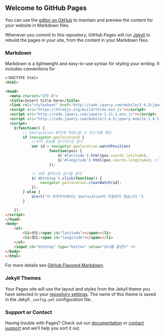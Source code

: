## Welcome to GitHub Pages

You can use the [editor on GitHub](https://github.com/Hwayeol/GPS-information/edit/gh-pages/index.md) to maintain and preview the content for your website in Markdown files.

Whenever you commit to this repository, GitHub Pages will run [Jekyll](https://jekyllrb.com/) to rebuild the pages in your site, from the content in your Markdown files.

### Markdown

Markdown is a lightweight and easy-to-use syntax for styling your writing. It includes conventions for

```markdown
<!DOCTYPE html>
<html>

<head>
  <meta charset="UTF-8">
  <title>Insert title here</title>
  <link rel="stylesheet" href="http://code.jquery.com/mobile/1.4.5/jquery.mobile-1.4.5.min.css"/>
  <script src="https://threejs.org/build/three.min.js"></script>
  <script src="http://code.jquery.com/jquery-1.11.1.min.js"></script>
  <script src="http://code.jquery.com/mobile/1.4.5/jquery.mobile-1.4.5.min.js"></script>
  <script>
    $(function() {
        // Geolocation API에 액세스할 수 있는지를 확인
        if (navigator.geolocation) {
            //위치 정보를 정기적으로 얻기
            var id = navigator.geolocation.watchPosition(
                    function(pos) {
                        $('#latitude').html(pos.coords.latitude);     // 위도
                        $('#longitude').html(pos.coords.longitude); // 경도
                    });

            // 버튼 클릭으로 감시를 중지
            $('#btnStop').click(function() {
                navigator.geolocation.clearWatch(id);
            });
        } else {
            alert("이 브라우저에서는 Geolocation이 지원되지 않습니다.")
        }

    });
</script>
</head>
<body>
    <ul>
        <li>위도:<span id="latitude"></span></li>
        <li>경도:<span id="longitude"></span></li>
    </ul>
    <input id="btnStop" type="button" value="감시를 끝낸다" />
</body>
</html>
```

For more details see [GitHub Flavored Markdown](https://guides.github.com/features/mastering-markdown/).

### Jekyll Themes

Your Pages site will use the layout and styles from the Jekyll theme you have selected in your [repository settings](https://github.com/Hwayeol/GPS-information/settings). The name of this theme is saved in the Jekyll `_config.yml` configuration file.

### Support or Contact

Having trouble with Pages? Check out our [documentation](https://docs.github.com/categories/github-pages-basics/) or [contact support](https://github.com/contact) and we’ll help you sort it out.
